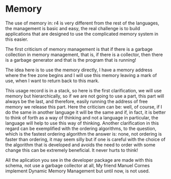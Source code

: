 # Memory

The use of memory in: r4 is very different from the rest of the languages, the management is basic and easy, the real challenge is to build applications that are designed to use the complicated memory system in this easier.

The first criticism of memory management is that if there is a garbage collection in memory management, that is, if there is a collector, then there is a garbage generator and that is the program that is running!

The idea here is to use the memory directly, I have a memory address where the free zone begins and I will use this memory leaving a mark of use, when I want to return back to this mark.

This usage record is in a stack, so here is the first clarification, we will use memory but hierarchically, so if we are not going to use a part, this part will always be the last, and therefore, easily running the address of free memory we release this part.
Here the criticism can be: well, of course, if I do the same in another language it will be the same and if, in fact, it is better to think of forth as a way of thinking and not a language in particular, the language will help to use this way of thinking.
Another clarification in this regard can be exemplified with the ordering algorithms, to the question, which is the fastest ordering algorithm the answer is: none, not ordering is faster than ordering, it may seem silly but if one is careful with the choice of the algorithm that is developed and avoids the need to order with some change this can be extremely beneficial. It never hurts to think!

All the aplication you see in the developer package are made with this schema, not use a garbage collector at all, My friend Manuel Cornes implement Dynamic Memory Management but until now, is not used.

